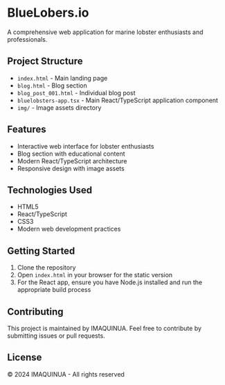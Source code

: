 # BlueLobers.io

A comprehensive web application for marine lobster enthusiasts and professionals.

## Project Structure

- `index.html` - Main landing page
- `blog.html` - Blog section
- `blog_post_001.html` - Individual blog post
- `bluelobsters-app.tsx` - Main React/TypeScript application component
- `img/` - Image assets directory

## Features

- Interactive web interface for lobster enthusiasts
- Blog section with educational content
- Modern React/TypeScript architecture
- Responsive design with image assets

## Technologies Used

- HTML5
- React/TypeScript
- CSS3
- Modern web development practices

## Getting Started

1. Clone the repository
2. Open `index.html` in your browser for the static version
3. For the React app, ensure you have Node.js installed and run the appropriate build process

## Contributing

This project is maintained by IMAQUINUA. Feel free to contribute by submitting issues or pull requests.

## License

© 2024 IMAQUINUA - All rights reserved
